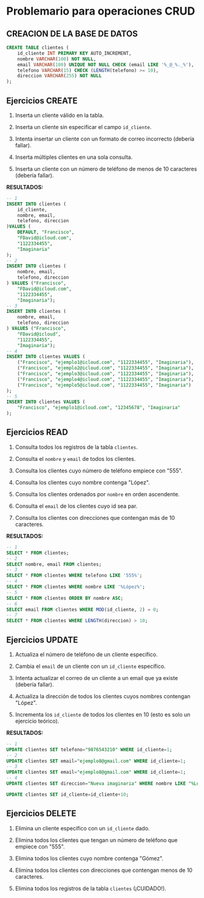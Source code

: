 # Problemario para operaciones CRUD

## CREACION DE LA BASE DE DATOS

```sql
CREATE TABLE clientes (
    id_cliente INT PRIMARY KEY AUTO_INCREMENT,
    nombre VARCHAR(100) NOT NULL,
    email VARCHAR(100) UNIQUE NOT NULL CHECK (email LIKE '%_@_%._%'),
    telefono VARCHAR(15) CHECK (LENGTH(telefono) >= 10),
    direccion VARCHAR(255) NOT NULL
);
```

## Ejercicios CREATE

1. Inserta un cliente válido en la tabla.

2. Inserta un cliente sin especificar el campo `id_cliente`.

3. Intenta insertar un cliente con un formato de correo incorrecto (debería fallar).

4. Inserta múltiples clientes en una sola consulta.

5. Inserta un cliente con un número de teléfono de menos de 10 caracteres (debería fallar).

**RESULTADOS:**
```sql
-- 1
INSERT INTO clientes (
    id_cliente,
    nombre, email,
    telefono, direccion
)VALUES (
    DEFAULT, "Francisco",
    "FDavid@icloud.com",
    "1122334455",
    "Imaginaria"
);
-- 2
INSERT INTO clientes (
    nombre, email,
    telefono, direccion
) VALUES ("Francisco",
    "FDavid@icloud.com",
    "1122334455",
    "Imaginaria");
-- 3
INSERT INTO clientes (
    nombre, email,
    telefono, direccion
) VALUES ("Francisco",
    "FDavid@icloud",
    "1122334455",
    "Imaginaria");
-- 4
INSERT INTO clientes VALUES (
    ("Francisco", "ejemplo1@icloud.com", "1122334455", "Imaginaria"),
    ("Francisco", "ejemplo2@icloud.com", "1122334455", "Imaginaria"),
    ("Francisco", "ejemplo3@icloud.com", "1122334455", "Imaginaria"),
    ("Francisco", "ejemplo4@icloud.com", "1122334455", "Imaginaria"),
    ("Francisco", "ejemplo5@icloud.com", "1122334455", "Imaginaria")
);
-- 5
INSERT INTO clientes VALUES (
    "Francisco", "ejemplo1@icloud.com", "12345678", "Imaginaria"
);
```
## Ejercicios READ

1. Consulta todos los registros de la tabla `clientes`.

2. Consulta el `nombre` y `email` de todos los clientes.

3. Consulta los clientes cuyo número de teléfono empiece con "555".

4. Consulta los clientes cuyo nombre contenga "López".

5. Consulta los clientes ordenados por `nombre` en orden ascendente.

6. Consulta el `email` de los clientes cuyo id sea par.

7. Consulta los clientes con direcciones que contengan más de 10 caracteres.

**RESULTADOS:**
```sql
-- 1
SELECT * FROM clientes;
-- 2 
SELECT nombre, email FROM clientes;
-- 3
SELECT * FROM clientes WHERE telefono LIKE '555%';
-- 4 
SELECT * FROM clientes WHERE nombre LIKE '%López%';
-- 5
SELECT * FROM clientes ORDER BY nombre ASC;
-- 6
SELECT email FROM clientes WHERE MOD(id_cliente, 2) = 0;
-- 7
SELECT * FROM clientes WHERE LENGTH(direccion) > 10;
```

## Ejercicios UPDATE

1. Actualiza el número de teléfono de un cliente específico.

2. Cambia el `email` de un cliente con un `id_cliente` específico.

3. Intenta actualizar el correo de un cliente a un email que ya existe (debería fallar).

4. Actualiza la dirección de todos los clientes cuyos nombres contengan "López".

5. Incrementa los `id_cliente` de todos los clientes en 10 (esto es solo un ejercicio teórico).

**RESULTADOS:**
```sql
-- 1 
UPDATE clientes SET telefono="9876543210" WHERE id_cliente=1;
-- 2
UPDATE clientes SET email="ejemplo8@gmail.com" WHERE id_cliente=1;
-- 3
UPDATE clientes SET email="ejemplo8@gmail.com" WHERE id_cliente=1;
-- 4
UPDATE clientes SET direccion="Nueva imaginaria" WHERE nombre LIKE "%López%";

UPDATE clientes SET id_cliente=id_cliente+10;
```

## Ejercicios DELETE

1. Elimina un cliente específico con un `id_cliente` dado.

2. Elimina todos los clientes que tengan un número de teléfono que empiece con "555".

3. Elimina todos los clientes cuyo nombre contenga "Gómez".

4. Elimina todos los clientes con direcciones que contengan menos de 10 caracteres.

5. Elimina todos los registros de la tabla `clientes` (¡CUIDADO!).


